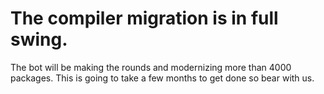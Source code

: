 # The compiler migration is in full swing.

The bot will be making the rounds and modernizing more than 4000
packages. This is going to take a few months to get done so bear with
us.
